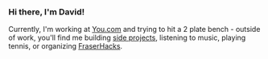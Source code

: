 ### Hi there, I'm David!

Currently, I'm working at [You.com](https://you.com) and trying to hit a 2 plate bench - outside of work, you'll find me building [side projects](https://donations.exposed), listening to music, playing tennis, or organizing [FraserHacks](https://fraserhacks.ca).
